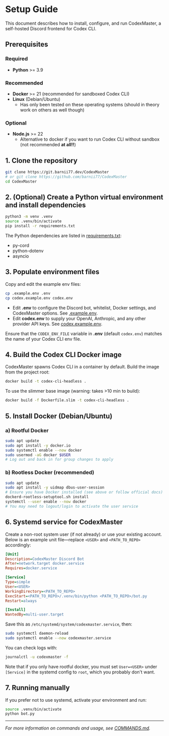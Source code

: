 # Setup Guide

This document describes how to install, configure, and run CodexMaster, a self-hosted Discord frontend for Codex CLI.

## Prerequisites

### Required

- **Python** >= 3.9

### Recommended

- **Docker** >= 21 (recommended for sandboxed Codex CLI)
- **Linux** (Debian/Ubuntu)
    - Has only been tested on these operating systems (should in theory work on others as well though)

### Optional

- **Node.js** >= 22
    - Alternative to docker if you want to run Codex CLI without sandbox (not recommended **at all!!**)

## 1. Clone the repository

```bash
git clone https://git.barnii77.dev/CodexMaster
# or git clone https://github.com/barnii77/CodexMaster
cd CodexMaster
```

## 2. (Optional) Create a Python virtual environment and install dependencies

```bash
python3 -m venv .venv
source .venv/bin/activate
pip install -r requirements.txt
```

The Python dependencies are listed in [requirements.txt](../requirements.txt):

- py-cord
- python-dotenv
- asyncio

## 3. Populate environment files

Copy and edit the example env files:

```bash
cp .example.env .env
cp codex.example.env codex.env
```

- Edit **.env** to configure the Discord bot, whitelist, Docker settings, and CodexMaster options. See [.example.env](../.example.env).
- Edit **codex.env** to supply your OpenAI, Anthropic, and any other provider API keys. See [codex.example.env](../codex.example.env).

Ensure that the `CODEX_ENV_FILE` variable in **.env** (default `codex.env`) matches the name of your Codex CLI env file.

## 4. Build the Codex CLI Docker image

CodexMaster spawns Codex CLI in a container by default. Build the image from the project root:

```bash
docker build -t codex-cli-headless .
```

To use the slimmer base image (warning: takes >10 min to build):

```bash
docker build -f Dockerfile.slim -t codex-cli-headless .
```

## 5. Install Docker (Debian/Ubuntu)

### a) Rootful Docker

```bash
sudo apt update
sudo apt install -y docker.io
sudo systemctl enable --now docker
sudo usermod -aG docker $USER
# Log out and back in for group changes to apply
```

### b) Rootless Docker (recommended)

```bash
sudo apt update
sudo apt install -y uidmap dbus-user-session
# Ensure you have Docker installed (see above or follow official docs)
dockerd-rootless-setuptool.sh install
systemctl --user enable --now docker
# You may need to logout/login to activate the user service
```

## 6. Systemd service for CodexMaster

Create a non-root system user (if not already) or use your existing account. Below is an example unit file—replace `<USER>` and `<PATH_TO_REPO>` accordingly:

```ini
[Unit]
Description=CodexMaster Discord Bot
After=network.target docker.service
Requires=docker.service

[Service]
Type=simple
User=<USER>
WorkingDirectory=<PATH_TO_REPO>
ExecStart=<PATH_TO_REPO>/.venv/bin/python <PATH_TO_REPO>/bot.py
Restart=always

[Install]
WantedBy=multi-user.target
```

Save this as `/etc/systemd/system/codexmaster.service`, then:

```bash
sudo systemctl daemon-reload
sudo systemctl enable --now codexmaster.service
```

You can check logs with:

```bash
journalctl -u codexmaster -f
```

Note that if you only have rootful docker, you must set `User=<USER>` under `[Service]` in the systemd config to `root`, which you probably don't want.

## 7. Running manually

If you prefer not to use systemd, activate your environment and run:

```bash
source .venv/bin/activate
python bot.py
```

---

*For more information on commands and usage, see [COMMANDS.md](COMMANDS.md).* 
